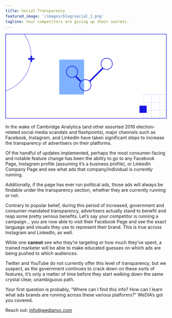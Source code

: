 ```yaml
---
title: Social Transparency
featured_image: '/images/blog/social_1.png'
tagline: Your competitors are giving up their secrets.
---
```


![](/images/blog/social_1.png)

In the wake of Cambridge Analytica (and other assorted 2016 election-related social media scandals and flashpoints), major channels such as Facebook, Instagram, and LinkedIn have taken significant steps to increase the transparency of advertisers on their platforms.

Of the handful of updates implemented, perhaps the most consumer-facing and notable feature change has been the ability to go to any Facebook Page, Instagram profile (assuming it’s a business profile), or LinkedIn Company Page and see what ads that company/individual is *currently* running.

Additionally, if the page has ever run political ads, those ads will always be findable under the transparency section, whether they are currently running or not.

Contrary to popular belief, during this period of increased, government and consumer-mandated transparency, advertisers actually stand to benefit and reap some pretty serious benefits. Let’s say your competitor is running a campaign... you are now able to visit their Facebook Page and see the exact language and visuals they use to represent their brand. This is true across Instagram and LinkedIn, as well.

While one **cannot** see who they’re targeting or how much they’ve spent, a trained marketer will be able to make educated guesses on which ads are being pushed to which audiences.

Twitter and YouTube do not currently offer this level of transparency, but we suspect, as the government continues to crack down on these sorts of features, it’s only a matter of time before they start walking down the same crystal clear, unambiguous path.

Your first question is probably, “Where can I find this info? How can I learn what ads brands are running across these various platforms?” WeDIA’s got you covered. 

Reach out: info@wedianyc.com